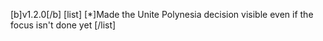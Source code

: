 [b]v1.2.0[/b]
[list]
[*]Made the Unite Polynesia decision visible even if the focus isn't done yet
[/list]